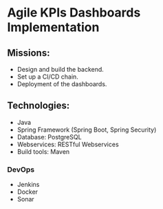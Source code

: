 # Agile KPIs Dashboards Implementation

## Missions:
- Design and build the backend.
- Set up a CI/CD chain.
- Deployment of the dashboards.

## Technologies:
- Java
- Spring Framework (Spring Boot, Spring Security)
- Database: PostgreSQL
- Webservices: RESTful Webservices
- Build tools: Maven

### DevOps
- Jenkins
- Docker
- Sonar